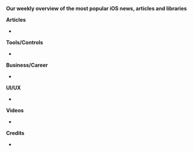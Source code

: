 **Our weekly overview of the most popular iOS news, articles and libraries**


**Articles**

* 

**Tools/Controls**

* 

**Business/Career**

* 

**UI/UX**

* 

**Videos**

* 

**Credits**

* 
